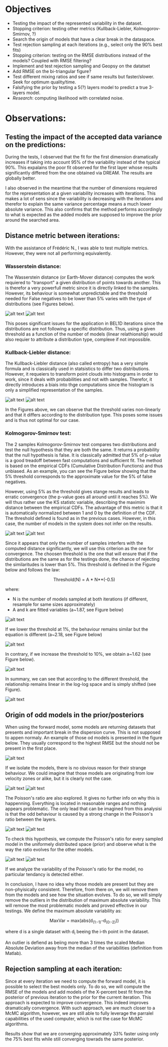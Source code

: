 # Objectives
- Testing the impact of the represented variability in the dataset.
- Stopping criterion: testing other metrics (Kullback-Liebler, Kolmogorov-Smirnov, ?)
- Search the origin of models that have a clear break in the dataspace.
- Test rejection sampling at each iterations (e.g., select only the 90% best fits)
- Stopping criterion: testing on the RMSE distributions instead of the models? Coupled with RMSE filtering?
- Implement and test rejection sampling and Geopsy on the datatset
- Add RMSE on the bi-triangular figure?
- Test different mixing ratios and see if same results but faster/slower. Seek for optimum quality/time.
- Falsifying the prior by testing a 5(?) layers model to predict a true 3-layers model.
- *Research*: computing likelihood with correlated noise.

# Observations:

## Testing the impact of the accepted data variance on the predictions:
During the tests, I observed that the fit for the first dimension dramatically increases if taking into account 95% of the variability instead of the typical 90%. This expalains the poor fit observed for the first layer whose results significantly differed from the one obtained via DREAM. The results are globally better.

I also observed in the meantime that the number of dimensions requiered for the representation at a given variability increases with iterations. This makes a lot of sens since the variability is decreasing with the iterations and therefor to explain the same variance percentage means a much lower absolute variance. This also confirms that the method performs accordingly to what is expected as the added models are supposed to improve the prior around the searched area.

## Distance metric between iterations:
With the assistance of Frédéric N., I was able to test multiple metrics. However, they were not all performing equivalently.

### Wasserstein distance:
The Wasserstein distance (or Earth-Mover distance) computes the work requiered to "transport" a given distribution of points towards another. This is therefor a very powerfull metric since it is directly linked to the samples. However, its behaviour is somewhat unpredictable and the threshold needed for False negatives to be lower than 5% varies with the type of distributions (see Figures below).

![alt text](WassersteinDistNormal.png "Normal distributions")
![alt text](WassersteinDistUniform.png "Uniform distributions")

This poses significant issues for the application in BEL1D iterations since the distributions are not following a specific distribution. Thus, using a given threshold as a function of the number of models (linear relathionship) would also requier to attribute a distribution type, complexe if not impossible.

### Kullback-Liebler distance:
The Kullback-Liebler distance (also called entropy) has a very simple formula and is classically used in statsistics to differ two distributions. However, it requeiers to transform point clouds into histograms in order to work, since it deals with probabilities and not with samples. Therefor, it directly introduces a biais into thge computations since the histogram is only a simplified representation of the samples. 

![alt text](EntropyNormal.png "Normal distributions")
![alt text](EntropyUniform.png "Uniform distributions")

In the Figures above, we can observe that the threshold varies non-linearly and that it differs according to the distribution type.
This poses some issues and is thus not optimal for our case.

### Kolmogorov-Smirnov test:
The 2 samples Kolmogorov-Smirnov test compares two distributions and test the null hypothesis that they are both the same. It returns a probability that the null hypothesis is false. It is classically admitted that 5% of p-value is a good treadoff between fast computations and sufficient fit. The method is based on the empirical CDFs (Cumulative Distribution Functions) and thus unbiased. As an example, you can see the Figure below showing that the 5% threshold corresponds to the approximate value for the 5% of false negatives.

However, using 5% as the threshold gives stange results and leads to erratic convergence (the p-value goes all around until it reaches 5%). We will thus rather use the KS statistc variable, describing the maximim distance between the empirical CDFs. The advantage of this metric is that it is automatically normalized between 1 and 0 by the definition of the CDF. The threshold defined is found as in the previous cases. However, in this case, the number of models in the system does not infer on the results.

![alt text](KSDistNormal.png "Normal distributions")
![alt text](KSDistUniform.png "Uniform distributions")

Since it appears that only the number of samples interfers with the computed distance significantly, we will use this criterion as the one for convergence. The choosen threshold is the one that will ensure that if the distributions are the same as for the testings done, the chance of rejecting the similaritudes is lower than 5%. This threshold is defined in the Figure below and follows the law:

<p align="center">
Threshold(N) = A * N**(-0.5)
</p>

where: 
- N is the number of models sampled at both iterations (if different, resample for same sizes approximately)
- A and k are fitted variables (a\~1.87, see Figure below)

![alt text](KSDistThreshold5percent.png "Relationship 5%")

If we lower the threshold at 1%, the behaviour remains similar but the equation is different (a\~2.18, see Figure below)

![alt text](KSDistThreshold1percent.png "Relationship 1%")

In contrary, if we increase the threshold to 10%, we obtain a\~1.62 (see Figure below).

![alt text](KSDistThreshold10percent.png "Relationship 10%")

In summary, we can see that according to the different threshold, the relationship remains linear in the log-log space and is simply shifted (see Figure).

![alt text](KSDistThresholdSummary.png "Relationship 10%")

## Origin of odd models in the prior/posteriors

When using the forward model, some models are returning datasets that presents and important break in the dispersion curve. This is not supposed to appen normaly. An example of those od models is presented in the figure below. They usually correspond to the highest RMSE but the should not be present in the first place.

![alt text](OddModelsPresent.png "Odd models present")

If we isolate the models, there is no obvious reason for their strange behaviour. We could imagine that those models are originating from low velocity zones or alike, but it is clearly not the case. 
 
![alt text](OddIsolatedModels.png "Odd models") ![alt text](OddIsolatedData.png "Odd data")

The Poisson's ratio are also explored. It gives no further info on why this is happenning. Everything is located in reasonable ranges and nothing appears problematic. The only lead that can be imagined from this analysisi is that the odd behaviour is caused by a strong change in the Poisson's ratio between the layers.

![alt text](OddPoissonRatio.png "Odd models") ![alt text](OddPoissonRatioLayered.png "Odd models")

To check this hypothesis, we compute the Poisson's ratio for every sampled model in the uniformely distributed space (prior) and observe what is the way the ratio evolves for the other models.

![alt text](NotOddPoissonRatio.png "Good models") ![alt text](NotOddPoissonRatioLayered.png "Good models")

If we analyze the variability of the Poisson's ratio for the model, no particular tendancy is detected either. 

In conclusion, I have no idea why those models are present but they are non-phyisically consistent. Therefore, from there on, we will remove them from the models and see how the situation evolves. To do so, we will simply remove the outliers in the distribution of maximum absolute variability. This will remove the most problematic models and proved effective in our testings. We define the maximum absolute variability as:
<p align="center">
MaxVar = max(abs(d<sub>(1:-1)</sub>-d<sub>(0:-2)</sub>))
</p>
where d is a single dataset with d<sub>i</sub> beeing the i-th point in the dataset.

An outlier is defiend as beiing more than 3 times the scaled Median Absolute Deviation away from the median of the variabilities (definition from Matlab).

## Rejection sampling at each iteration:
Since at every iteration we need to compute the forward model, it is possible to select the best models only. To do so, we will compute the RMSE of the models and add models of the X-percent best fit from the posterior of previous iteration to the prior for the current iteration. This approach is expected to improve convergence. This indeed improves dramatically convergence. With such approach, we are much closer to a McMC algorithm, however, we are still able to fully leverage the parralel capabilities of the used computer, which is not the case for McMC algorithms.

Results show that we are converging approximately 33% faster using only the 75% best fits while still converging towrads the same posterior.
